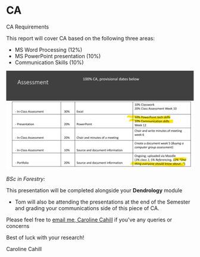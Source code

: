 # CA

CA Requirements

This report will cover CA based on the following three areas:

- MS Word Processing (12%)
- MS PowerPoint presentation (10%)
- Communication Skills (10%)

![Moodle CA](./img/MoodleCA.png)

*BSc in Forestry:*

This presentation will be completed alongside your **Dendrology** module
- Tom will also be attending the presentations at the end of the Semester and grading your communications side of this piece of CA.


Please feel free to [email me, Caroline Cahill](mailto:caroline.cahill@setu.ie) if you've any queries or concerns

Best of luck with your research!

Caroline Cahill